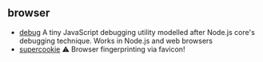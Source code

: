 ## browser

- [debug](https://github.com/visionmedia/debug) A tiny JavaScript debugging utility modelled after Node.js core's debugging technique. Works in Node.js and web browsers
- [supercookie](https://github.com/jonasstrehle/supercookie) ⚠️ Browser fingerprinting via favicon!